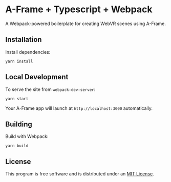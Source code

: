 # A-Frame + Typescript + Webpack

A Webpack-powered boilerplate for creating WebVR scenes using A-Frame.

## Installation

Install dependencies:

```
yarn install
```

## Local Development

To serve the site from `webpack-dev-server`:

```
yarn start
```

Your A-Frame app will launch at `http://localhost:3000` automatically.

## Building

Build with Webpack:

```
yarn build
```

## License

This program is free software and is distributed under an [MIT License](LICENSE).
